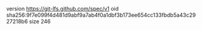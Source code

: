 version https://git-lfs.github.com/spec/v1
oid sha256:9f7e099f4d481d9abf9a7ab4f0a1dbf3b173ee654cc133fbdb5a43c2927218b6
size 246
